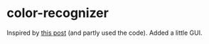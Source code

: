 # color-recognizer
Inspired by [this post](https://towardsdatascience.com/building-a-color-recognizer-in-python-4783dfc72456) (and partly used the code). Added a little GUI.

